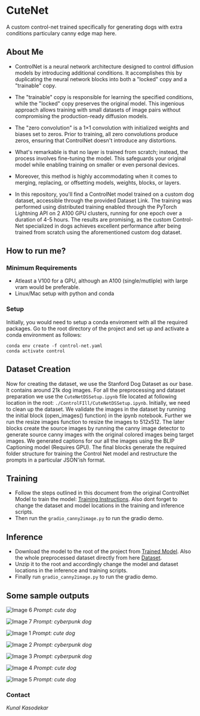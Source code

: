 # CuteNet

A custom control-net trained specifically for generating dogs with extra conditions particulary canny edge map here.

## About Me

* ControlNet is a neural network architecture designed to control diffusion models by introducing additional conditions. It accomplishes this by duplicating the neural network blocks into both a "locked" copy and a "trainable" copy.

* The "trainable" copy is responsible for learning the specified conditions, while the "locked" copy preserves the original model. This ingenious approach allows training with small datasets of image pairs without compromising the production-ready diffusion models.

* The "zero convolution" is a 1×1 convolution with initialized weights and biases set to zeros. Prior to training, all zero convolutions produce zeros, ensuring that ControlNet doesn't introduce any distortions.

* What's remarkable is that no layer is trained from scratch; instead, the process involves fine-tuning the model. This safeguards your original model while enabling training on smaller or even personal devices.

* Moreover, this method is highly accommodating when it comes to merging, replacing, or offsetting models, weights, blocks, or layers.

* In this repository, you'll find a ControlNet model trained on a custom dog dataset, accessible through the provided Dataset Link. The training was performed using distributed training enabled through the PyTorch Lightning API on 2 A100 GPU clusters, running for one epoch over a duration of 4-5 hours. The results are promising, as the custom Control-Net specialized in dogs achieves excellent performance after being trained from scratch using the aforementioned custom dog dataset.

## How to run me?

### Minimum Requirements
* Atleast a V100 for a GPU, although an A100 (single/mutliple) with large vram would be preferable.
* Linux/Mac setup with python and conda

### Setup 
Initially, you would need to setup a conda enviroment with all the required packages. Go to the root directory of the project and set up and activate a conda environment as follows:

```
conda env create -f control-net.yaml
conda activate control

```

## Dataset Creation

Now for creating the dataset, we use the Stanford Dog Dataset as our base. It contains around 21k dog images. For all the preprocessing and dataset preparation we use the `CuteNetDSSetup.ipynb` file located at following location in the root: `./ControlFIll/CuteNetDSSetup.ipynb`. Initially, we need to clean up the dataset. We validate the images in the dataset by running the initial block (open_images() function) in the ipynb notebook. Further we run the resize images function to resize the images to 512x512. The later blocks create the source images by running the canny image detector to generate source canny images with the original colored images being target images. We generated captions for our all the images using the BLIP Captioning model (Requires GPU). The final blocks generate the required folder structure for training the Control Net model and restructure the prompts in a particular JSON'ish format.

## Training

* Follow the steps outlined in this document from the original ControlNet Model to train the model: [Training Instructions](https://github.com/lllyasviel/ControlNet/blob/main/docs/train.md). Also dont forget to change the dataset and model locations in the training and inference scripts. 
* Then run the `gradio_canny2image.py` to run the gradio demo. 

## Inference

* Download the model to the root of the project from [Trained Model](https://huggingface.co/gremlin97/CuteControlNet/tree/main). Also the whole preprocessed dataset directly from here [Dataset](https://huggingface.co/datasets/gremlin97/cute-controlnet). 
* Unzip it to the root and accordingly change the model and dataset locations in the inference and training scripts.
* Finally run `gradio_canny2image.py` to run the gradio demo. 

## Some sample outputs

![Image 6](samples/11.PNG)
*Prompt: cute dog*

![Image 7](samples/12.PNG)
*Prompt: cyberpunk dog*

![Image 1](samples/6.PNG)
*Prompt: cute dog*

![Image 2](samples/7.PNG)
*Prompt: cyberpunk dog*

![Image 3](samples/8.PNG)
*Prompt: cyberpunk dog*

![Image 4](samples/9.PNG)
*Prompt: cute dog*

![Image 5](samples/10.PNG)
*Prompt: cute dog*

### Contact
*Kunal Kasodekar*

